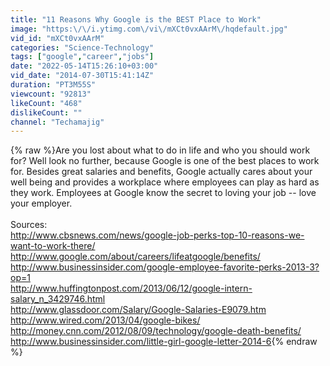 ```yaml
---
title: "11 Reasons Why Google is the BEST Place to Work"
image: "https:\/\/i.ytimg.com\/vi\/mXCt0vxAArM\/hqdefault.jpg"
vid_id: "mXCt0vxAArM"
categories: "Science-Technology"
tags: ["google","career","jobs"]
date: "2022-05-14T15:26:10+03:00"
vid_date: "2014-07-30T15:41:14Z"
duration: "PT3M55S"
viewcount: "92813"
likeCount: "468"
dislikeCount: ""
channel: "Techamajig"
---
```

{% raw %}Are you lost about what to do in life and who you should work for? Well look no further, because Google is one of the best places to work for. Besides great salaries and benefits, Google actually cares about your well being and provides a workplace where employees can   play as hard as they work. Employees at Google know the secret to loving your job -- love your employer. <br /><br />Sources:<br /><a rel="nofollow" target="blank" href="http://www.cbsnews.com/news/google-job-perks-top-10-reasons-we-want-to-work-there/">http://www.cbsnews.com/news/google-job-perks-top-10-reasons-we-want-to-work-there/</a><br /><a rel="nofollow" target="blank" href="http://www.google.com/about/careers/lifeatgoogle/benefits/">http://www.google.com/about/careers/lifeatgoogle/benefits/</a> <br /><a rel="nofollow" target="blank" href="http://www.businessinsider.com/google-employee-favorite-perks-2013-3?op=1">http://www.businessinsider.com/google-employee-favorite-perks-2013-3?op=1</a> <br /><a rel="nofollow" target="blank" href="http://www.huffingtonpost.com/2013/06/12/google-intern-salary_n_3429746.html">http://www.huffingtonpost.com/2013/06/12/google-intern-salary_n_3429746.html</a> <br /><a rel="nofollow" target="blank" href="http://www.glassdoor.com/Salary/Google-Salaries-E9079.htm">http://www.glassdoor.com/Salary/Google-Salaries-E9079.htm</a><br /><a rel="nofollow" target="blank" href="http://www.wired.com/2013/04/google-bikes/">http://www.wired.com/2013/04/google-bikes/</a> <br /><a rel="nofollow" target="blank" href="http://money.cnn.com/2012/08/09/technology/google-death-benefits/">http://money.cnn.com/2012/08/09/technology/google-death-benefits/</a> <br /><a rel="nofollow" target="blank" href="http://www.businessinsider.com/little-girl-google-letter-2014-6">http://www.businessinsider.com/little-girl-google-letter-2014-6</a>{% endraw %}
